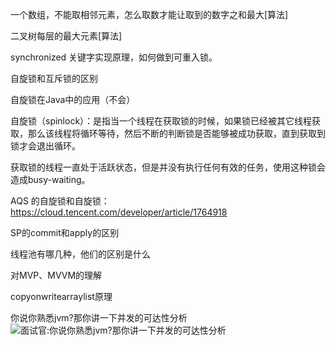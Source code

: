 
一个数组，不能取相邻元素，怎么取数才能让取到的数字之和最大[算法]

二叉树每层的最大元素[算法]


synchronized 关键字实现原理，如何做到可重入锁。

自旋锁和互斥锁的区别

自旋锁在Java中的应用（不会）

自旋锁（spinlock）：是指当一个线程在获取锁的时候，如果锁已经被其它线程获取，那么该线程将循环等待，然后不断的判断锁是否能够被成功获取，直到获取到锁才会退出循环。

获取锁的线程一直处于活跃状态，但是并没有执行任何有效的任务，使用这种锁会造成busy-waiting。

AQS 的自旋锁和自旋锁：https://cloud.tencent.com/developer/article/1764918


SP的commit和apply的区别


线程池有哪几种，他们的区别是什么


对MVP、MVVM的理解


copyonwritearraylist原理



你说你熟悉jvm?那你讲一下并发的可达性分析
![面试官:你说你熟悉jvm?那你讲一下并发的可达性分析](https://blog.csdn.net/lilizhou2008/article/details/104489355/)









































